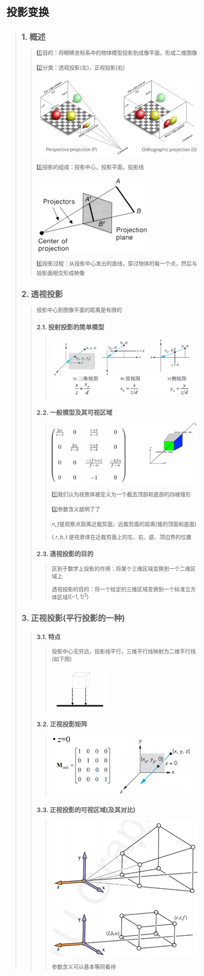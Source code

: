 # 投影变换

> ## 1. 概述
>
> > :one:目的：将眼睛坐标系中的物体模型投影到成像平面，形成二维图像
> >
> > :two:分类：透视投影(左)，正视投影(右)
> >
> > <img src="https://raw.githubusercontent.com/DANNHIROAKI/PicGo-Typora-GitHub-Picture-bed/main/img/image-20231006183340379.png" alt="image-20231006183340379" style="zoom: 80%;" />
> >
> > :three:投影的组成：投影中心，投影平面，投影线
> >
> > <img src="https://raw.githubusercontent.com/DANNHIROAKI/PicGo-Typora-GitHub-Picture-bed/main/img/image-20231006184523267.png" alt="image-20231006184523267" style="zoom:50%;" /> 
> >
> > :four:投影过程：从投影中心发出的直线，穿过物体的每一个点，然后与投影面相交形成映像
>
> ## 2. 透视投影
>
> > 投影中心到图像平面的距离是有限的
> >
> > ### 2.1. 投射投影的简单模型
> >
> > > <img src="https://raw.githubusercontent.com/DANNHIROAKI/PicGo-Typora-GitHub-Picture-bed/main/img/image-20231006185229892.png" alt="image-20231006185229892" style="zoom:80%;" /> 
> >
> > ### 2.2. 一般模型及其可视区域
> >
> > > <img src="https://raw.githubusercontent.com/DANNHIROAKI/PicGo-Typora-GitHub-Picture-bed/main/img/image-20231006185954967.png" alt="image-20231006185954967" style="zoom:67%;" /> 
> > >
> > > :one:我们认为视景体被定义为一个截去顶部和底部的四棱锥形
> > >
> > > :two:参数含义就明了了
> > >
> > > $n,f$是观察点距离近裁剪面，远裁剪面的距离(锥的顶面和底面)
> > >
> > > $l,r,b,t$ 是视景体在近裁剪面上的左、右、底、顶边界的位置
> >
> > ### 2.3. 透视投影的目的
> >
> > > 区别于数学上投影的作用：将某个三维区域变换到一个二维区域上
> > >
> > > 透视投影的目的：将一个给定的三维区域变换到一个标准立方体区域$([-1,1]^{3})$
>
> ## 3. 正视投影(平行投影的一种)
>
> > ### 3.1. 特点
> >
> > > 投影中心无穷远，投影线平行，三维平行线映射为二维平行线(如下图)
> > >
> > > <img src="https://raw.githubusercontent.com/DANNHIROAKI/PicGo-Typora-GitHub-Picture-bed/main/img/image-20231006192929247.png" alt="image-20231006192929247" style="zoom:50%;" /> 
> >
> > ### 3.2. 正视投影矩阵
> >
> > > <img src="https://raw.githubusercontent.com/DANNHIROAKI/PicGo-Typora-GitHub-Picture-bed/main/img/image-20231006193031959.png" alt="image-20231006193031959" style="zoom:67%;" /> 
> >
> > ### 3.3. 正视投影的可视区域(及其对比)
> >
> > > <img src="https://raw.githubusercontent.com/DANNHIROAKI/PicGo-Typora-GitHub-Picture-bed/main/img/image-20231006193321022.png" alt="image-20231006193321022" style="zoom:67%;" /> 
> > >
> > > 参数含义可以基本等同看待
